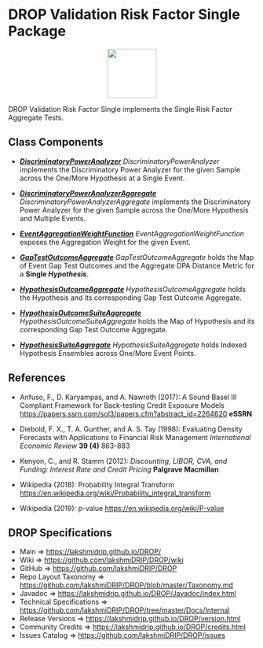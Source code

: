 # DROP Validation Risk Factor Single Package

<p align="center"><img src="https://github.com/lakshmiDRIP/DROP/blob/master/DRIP_Logo.gif?raw=true" width="100"></p>

DROP Validation Risk Factor Single implements the Single Risk Factor Aggregate Tests.


## Class Components

 * [***DiscriminatoryPowerAnalyzer***](https://github.com/lakshmiDRIP/DROP/tree/master/src/main/java/org/drip/validation/riskfactorsingle/DiscriminatoryPowerAnalyzer.java)
 <i>DiscriminatoryPowerAnalyzer</i> implements the Discriminatory Power Analyzer for the given Sample across the One/More Hypothesis at a Single Event.

 * [***DiscriminatoryPowerAnalyzerAggregate***](https://github.com/lakshmiDRIP/DROP/tree/master/src/main/java/org/drip/validation/riskfactorsingle/DiscriminatoryPowerAnalyzerAggregate.java)
 <i>DiscriminatoryPowerAnalyzerAggregate</i> implements the Discriminatory Power Analyzer for the given Sample across the One/More Hypothesis and Multiple Events.

 * [***EventAggregationWeightFunction***](https://github.com/lakshmiDRIP/DROP/tree/master/src/main/java/org/drip/validation/riskfactorsingle/EventAggregationWeightFunction.java)
 <i>EventAggregationWeightFunction</i> exposes the Aggregation Weight for the given Event.

 * [***GapTestOutcomeAggregate***](https://github.com/lakshmiDRIP/DROP/tree/master/src/main/java/org/drip/validation/riskfactorsingle/GapTestOutcomeAggregate.java)
 <i>GapTestOutcomeAggregate</i> holds the Map of Event Gap Test Outcomes and the Aggregate DPA Distance Metric for a <b>Single <i>Hypothesis</i></b>.

 * [***HypothesisOutcomeAggregate***](https://github.com/lakshmiDRIP/DROP/tree/master/src/main/java/org/drip/validation/riskfactorsingle/HypothesisOutcomeAggregate.java)
 <i>HypothesisOutcomeAggregate</i> holds the Hypothesis and its corresponding Gap Test Outcome Aggregate.

 * [***HypothesisOutcomeSuiteAggregate***](https://github.com/lakshmiDRIP/DROP/tree/master/src/main/java/org/drip/validation/riskfactorsingle/HypothesisOutcomeSuiteAggregate.java)
 <i>HypothesisOutcomeSuiteAggregate</i> holds the Map of Hypothesis and its corresponding Gap Test Outcome Aggregate.

 * [***HypothesisSuiteAggregate***](https://github.com/lakshmiDRIP/DROP/tree/master/src/main/java/org/drip/validation/riskfactorsingle/HypothesisSuiteAggregate.java)
 <i>HypothesisSuiteAggregate</i> holds Indexed Hypothesis Ensembles across One/More Event Points.


## References

 * Anfuso, F., D. Karyampas, and A. Nawroth (2017): A Sound Basel III Compliant Framework for Back-testing Credit Exposure Models https://papers.ssrn.com/sol3/papers.cfm?abstract_id=2264620 <b>eSSRN</b>

 * Diebold, F. X., T. A. Gunther, and A. S. Tay (1998): Evaluating Density Forecasts with Applications to Financial Risk Management <i>International Economic Review</i> <b>39 (4)</b> 863-883

 * Kenyon, C., and R. Stamm (2012): <i>Discounting, LIBOR, CVA, and Funding: Interest Rate and Credit Pricing</i> <b>Palgrave Macmillan</b>

 * Wikipedia (2018): Probability Integral Transform https://en.wikipedia.org/wiki/Probability_integral_transform

 * Wikipedia (2019): p-value https://en.wikipedia.org/wiki/P-value


## DROP Specifications

 * Main                     => https://lakshmidrip.github.io/DROP/
 * Wiki                     => https://github.com/lakshmiDRIP/DROP/wiki
 * GitHub                   => https://github.com/lakshmiDRIP/DROP
 * Repo Layout Taxonomy     => https://github.com/lakshmiDRIP/DROP/blob/master/Taxonomy.md
 * Javadoc                  => https://lakshmidrip.github.io/DROP/Javadoc/index.html
 * Technical Specifications => https://github.com/lakshmiDRIP/DROP/tree/master/Docs/Internal
 * Release Versions         => https://lakshmidrip.github.io/DROP/version.html
 * Community Credits        => https://lakshmidrip.github.io/DROP/credits.html
 * Issues Catalog           => https://github.com/lakshmiDRIP/DROP/issues
